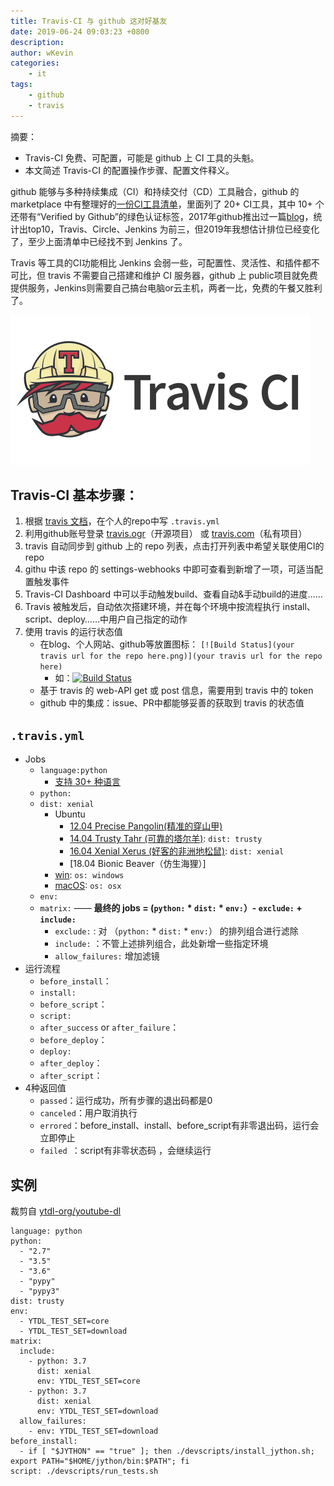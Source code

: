 ```yaml
---
title: Travis-CI 与 github 这对好基友
date: 2019-06-24 09:03:23 +0800
description: 
author: wKevin
categories: 
    - it
tags:
    - github
    - travis
---
```


摘要：
- Travis-CI 免费、可配置，可能是 github 上 CI 工具的头魁。
- 本文简述 Travis-CI 的配置操作步骤、配置文件释义。


github 能够与多种持续集成（CI）和持续交付（CD）工具融合，github 的 marketplace 中有整理好的[一份CI工具清单](https://github.com/marketplace?category=continuous-integration)，里面列了 20+ CI工具，其中 10+ 个还带有“Verified by Github”的绿色认证标签，2017年github推出过一篇[blog](https://github.blog/2017-11-07-github-welcomes-all-ci-tools/)，统计出top10，Travis、Circle、Jenkins 为前三，但2019年我想估计排位已经变化了，至少上面清单中已经找不到 Jenkins 了。

Travis 等工具的CI功能相比 Jenkins 会弱一些，可配置性、灵活性、和插件都不可比，但 travis 不需要自己搭建和维护 CI 服务器，github 上 public项目就免费提供服务，Jenkins则需要自己搞台电脑or云主机，两者一比，免费的午餐又胜利了。

![](/images/posts/2019-06-24-travis.ci/travis.ci.logo.png)

## Travis-CI 基本步骤：

1. 根据 [travis 文档](https://docs.travis-ci.com/)，在个人的repo中写 `.travis.yml`
2. 利用github账号登录 [travis.ogr](https://travis-ci.org)（开源项目） 或 [travis.com](https://travis-ci.com)（私有项目）
3. travis 自动同步到 github 上的 repo 列表，点击打开列表中希望关联使用CI的 repo
4. githu 中该 repo 的 settings-webhooks 中即可查看到新增了一项，可适当配置触发事件
5. Travis-CI Dashboard 中可以手动触发build、查看自动&手动build的进度……
6. Travis 被触发后，自动依次搭建环境，并在每个环境中按流程执行 install、script、deploy……中用户自己指定的动作
7. 使用 travis 的运行状态值
    - 在blog、个人网站、github等放置图标： `[![Build Status](your travis url for the repo here.png)](your travis url for the repo here)` 
        - 如：[![Build Status](https://travis-ci.org/wkevin/youtube-dl.png)](https://travis-ci.org/wkevin/youtube-dl)
    - 基于 travis 的 web-API get 或 post 信息，需要用到 travis 中的 token
    - github 中的集成：issue、PR中都能够妥善的获取到 travis 的状态值

## `.travis.yml`

- Jobs
    - `language:python`
        - [支持 30+ 种语言](https://docs.travis-ci.com/user/languages)
    - `python:`
    - `dist: xenial`
        - Ubuntu
            - [12.04 Precise Pangolin(精准的穿山甲)](https://docs.travis-ci.com/user/reference/precise/)
            - [14.04 Trusty Tahr (可靠的塔尔羊)](https://docs.travis-ci.com/user/reference/trusty/): `dist: trusty`
            - [16.04 Xenial Xerus (好客的非洲地松鼠)](https://docs.travis-ci.com/user/reference/xenial/): `dist: xenial`
            - [18.04 Bionic Beaver（仿生海狸）]
        - [win](https://docs.travis-ci.com/user/reference/windows/): `os: windows`
        - [macOS](https://docs.travis-ci.com/user/reference/osx): `os: osx`
    - `env:`
    - `matrix:` —— **最终的 jobs = (`python:` * `dist:` * `env:`）- `exclude:` + `include:`**
        - `exclude:` : 对 （`python:` * `dist:` * `env:`） 的排列组合进行滤除
        - `include:` ：不管上述排列组合，此处新增一些指定环境
        - `allow_failures:` 增加滤镜
- 运行流程
    - `before_install`：
    - `install:`
    - `before_script`：
    - `script:`
    - `after_success` or `after_failure`：
    - `before_deploy`：
    - `deploy:`
    - `after_deploy`：
    - `after_script`：
- 4种返回值
    - `passed`：运行成功，所有步骤的退出码都是0
    - `canceled`：用户取消执行
    - `errored`：before_install、install、before_script有非零退出码，运行会立即停止
    - `failed `：script有非零状态码 ，会继续运行

## 实例

裁剪自 [ytdl-org/youtube-dl](https://github.com/ytdl-org/youtube-dl)

```
language: python
python:
  - "2.7"
  - "3.5"
  - "3.6"
  - "pypy"
  - "pypy3"
dist: trusty
env:
  - YTDL_TEST_SET=core
  - YTDL_TEST_SET=download
matrix:
  include:
    - python: 3.7
      dist: xenial
      env: YTDL_TEST_SET=core
    - python: 3.7
      dist: xenial
      env: YTDL_TEST_SET=download
  allow_failures:
    - env: YTDL_TEST_SET=download
before_install:
  - if [ "$JYTHON" == "true" ]; then ./devscripts/install_jython.sh; export PATH="$HOME/jython/bin:$PATH"; fi
script: ./devscripts/run_tests.sh
```